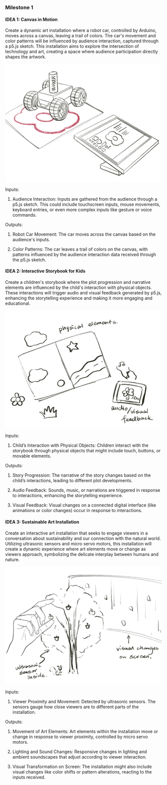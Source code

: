 ### Milestone 1

#### IDEA 1: Canvas in Motion  

Create a dynamic art installation where a robot car, controlled by Arduino, moves across a canvas, leaving a trail of colors. The car's movement and color patterns will be influenced by audience interaction, captured through a p5.js sketch. This installation aims to explore the intersection of technology and art, creating a space where audience participation directly shapes the artwork.  

![idea1](./canvas.jpg)

Inputs:  

1. Audience Interaction: Inputs are gathered from the audience through a p5.js sketch. This could include touchscreen inputs, mouse movements, keyboard entries, or even more complex inputs like gesture or voice commands.  

Outputs:  

1. Robot Car Movement: The car moves across the canvas based on the audience's inputs.  

2. Color Patterns: The car leaves a trail of colors on the canvas, with patterns influenced by the audience interaction data received through the p5.js sketch.  

#### IDEA 2: Interactive Storybook for Kids  
Create a children's storybook where the plot progression and narrative elements are influenced by the child's interaction with physical objects. These interactions will trigger audio and visual feedback generated by p5.js, enhancing the storytelling experience and making it more engaging and educational.  

![idea2](./story.jpg)  

Inputs:  

1. Child’s Interaction with Physical Objects: Children interact with the storybook through physical objects that might include touch, buttons, or movable elements.  

Outputs:  

1. Story Progression: The narrative of the story changes based on the child’s interactions, leading to different plot developments.  

2. Audio Feedback: Sounds, music, or narrations are triggered in response to interactions, enhancing the storytelling experience.  

3. Visual Feedback: Visual changes on a connected digital interface (like animations or color changes) occur in response to interactions.  

#### IDEA 3: Sustainable Art Installation  

Create an interactive art installation that seeks to engage viewers in a conversation about sustainability and our connection with the natural world. Utilizing ultrasonic sensors and micro servo motors, this installation will create a dynamic experience where art elements move or change as viewers approach, symbolizing the delicate interplay between humans and nature.  

![idea3](./sustainable.jpg)

Inputs:  

1. Viewer Proximity and Movement: Detected by ultrasonic sensors. The sensors gauge how close viewers are to different parts of the installation.  

Outputs:  

1. Movement of Art Elements: Art elements within the installation move or change in response to viewer proximity, controlled by micro servo motors.  

2. Lighting and Sound Changes: Responsive changes in lighting and ambient soundscapes that adjust according to viewer interaction.  

3. Visual Transformation on Screen: The installation might also include visual changes like color shifts or pattern alterations, reacting to the inputs received.  
